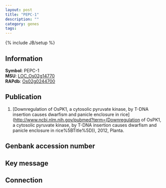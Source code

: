 ```yaml
---
layout: post
title: "PEPC-1"
description: ""
category: genes
tags: 
---
```

{% include JB/setup %}

## Information
__Symbol__: PEPC-1  
__MSU__: [LOC_Os02g14770](http://rice.plantbiology.msu.edu/cgi-bin/ORF_infopage.cgi?orf=LOC_Os02g14770)  
__RAPdb__: [Os02g0244700](http://rapdb.dna.affrc.go.jp/viewer/gbrowse_details/irgsp1?name=Os02g0244700)  

## Publication
1. [Downregulation of OsPK1, a cytosolic pyruvate kinase, by T-DNA insertion causes dwarfism and panicle enclosure in rice](http://www.ncbi.nlm.nih.gov/pubmed?term=(Downregulation of OsPK1, a cytosolic pyruvate kinase, by T-DNA insertion causes dwarfism and panicle enclosure in rice%5BTitle%5D)), 2012, Planta.

## Genbank accession number

## Key message

## Connection


